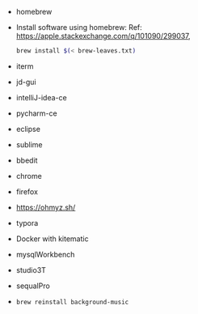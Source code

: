 - homebrew  
- Install software using homebrew: Ref: https://apple.stackexchange.com/q/101090/299037,   
  ```bash
  brew install $(< brew-leaves.txt)
  ```

- iterm
- jd-gui
- intelliJ-idea-ce
- pycharm-ce
- eclipse
- sublime
- bbedit
- chrome
- firefox
- https://ohmyz.sh/
- typora
- Docker with kitematic
- mysqlWorkbench
- studio3T
- sequalPro
- `brew reinstall background-music`
